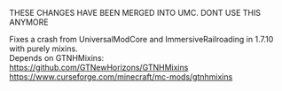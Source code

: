 THESE CHANGES HAVE BEEN MERGED INTO UMC. DONT USE THIS ANYMORE

Fixes a crash from UniversalModCore and ImmersiveRailroading in 1.7.10 with purely mixins.
<br>Depends on GTNHMixins:<br>
https://github.com/GTNewHorizons/GTNHMixins
<br>
https://www.curseforge.com/minecraft/mc-mods/gtnhmixins
